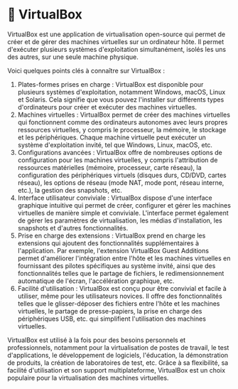 # 🧁 VirtualBox

VirtualBox est une application de virtualisation open-source qui permet de créer et de gérer des machines virtuelles sur un ordinateur hôte. Il permet d'exécuter plusieurs systèmes d'exploitation simultanément, isolés les uns des autres, sur une seule machine physique.

Voici quelques points clés à connaître sur VirtualBox :

1. Plates-formes prises en charge : VirtualBox est disponible pour plusieurs systèmes d'exploitation, notamment Windows, macOS, Linux et Solaris. Cela signifie que vous pouvez l'installer sur différents types d'ordinateurs pour créer et exécuter des machines virtuelles.
2. Machines virtuelles : VirtualBox permet de créer des machines virtuelles qui fonctionnent comme des ordinateurs autonomes avec leurs propres ressources virtuelles, y compris le processeur, la mémoire, le stockage et les périphériques. Chaque machine virtuelle peut exécuter un système d'exploitation invité, tel que Windows, Linux, macOS, etc.
3. Configurations avancées : VirtualBox offre de nombreuses options de configuration pour les machines virtuelles, y compris l'attribution de ressources matérielles (mémoire, processeur, carte réseau), la configuration des périphériques virtuels (disques durs, CD/DVD, cartes réseau), les options de réseau (mode NAT, mode pont, réseau interne, etc.), la gestion des snapshots, etc.
4. Interface utilisateur conviviale : VirtualBox dispose d'une interface graphique intuitive qui permet de créer, configurer et gérer les machines virtuelles de manière simple et conviviale. L'interface permet également de gérer les paramètres de virtualisation, les médias d'installation, les snapshots et d'autres fonctionnalités.
5. Prise en charge des extensions : VirtualBox prend en charge les extensions qui ajoutent des fonctionnalités supplémentaires à l'application. Par exemple, l'extension VirtualBox Guest Additions permet d'améliorer l'intégration entre l'hôte et les machines virtuelles en fournissant des pilotes spécifiques au système invité, ainsi que des fonctionnalités telles que le partage de fichiers, le redimensionnement automatique de l'écran, l'accélération graphique, etc.
6. Facilité d'utilisation : VirtualBox est conçu pour être convivial et facile à utiliser, même pour les utilisateurs novices. Il offre des fonctionnalités telles que le glisser-déposer des fichiers entre l'hôte et les machines virtuelles, le partage de presse-papiers, la prise en charge des périphériques USB, etc. qui simplifient l'utilisation des machines virtuelles.

VirtualBox est utilisé à la fois pour des besoins personnels et professionnels, notamment pour la virtualisation de postes de travail, le test d'applications, le développement de logiciels, l'éducation, la démonstration de produits, la création de laboratoires de test, etc. Grâce à sa flexibilité, sa facilité d'utilisation et son support multiplateforme, VirtualBox est un choix populaire pour la virtualisation des machines virtuelles.
